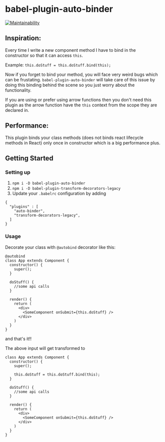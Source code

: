 # babel-plugin-auto-binder
[![Maintainability](https://api.codeclimate.com/v1/badges/33a25ae1b4b593afa94f/maintainability)](https://codeclimate.com/github/HarshwardhanSingh/autobinder/maintainability)  

## Inspiration:
Every time I write a new component method I have to bind in the constructor so that it can access `this`.  

Example:
`this.doStuff = this.doStuff.bind(this);`

Now if you forget to bind your method, you will face very weird bugs which can be frustating. `babel-plugin-auto-binder` will take care of this issue by doing this binding behind the scene so you just worry about the functionality.

If you are using or prefer using arrow functions then you don't need this plugin as the arrow function have the `this` context from the scope they are declared in.    

## Performance:
This plugin binds your class methods (does not binds react lifecycle methods in React) only once in constructor which is a big performance plus.

## Getting Started

### Setting up
1. `npm i -D babel-plugin-auto-binder`
2. `npm i -D babel-plugin-transform-decorators-legacy`
3. Update your `.babelrc` configuration by adding
```
{
  "plugins" : [
    "auto-binder",
    "transform-decorators-legacy",
  ]
}
```
### Usage
Decorate your class with `@autobind` decorator like this:
```
@autobind
class App extends Component {
  constructor() {
    super();
  }

  doStuff() {
    //some api calls
  }

  render() {
    return (
      <div>
        <SomeComponent onSubmit={this.doStuff} />
      </div>
    )
  }
}
```
and that's it!!

The above input will get transformed to
```
class App extends Component {
  constructor() {
    super();

    this.doStuff = this.doStuff.bind(this);
  }

  doStuff() {
    //some api calls
  }

  render() {
    return (
      <div>
        <SomeComponent onSubmit={this.doStuff} />
      </div>
    )
  }
}

```


